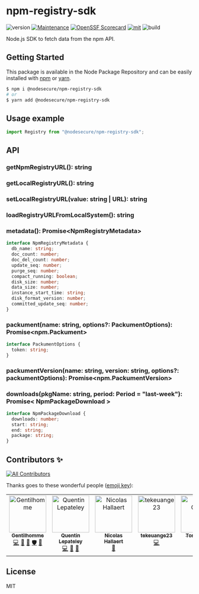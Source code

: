 # npm-registry-sdk

![version](https://img.shields.io/badge/dynamic/json.svg?style=for-the-badge&url=https://raw.githubusercontent.com/NodeSecure/npm-registry-sdk/master/package.json&query=$.version&label=Version)
[![Maintenance](https://img.shields.io/badge/Maintained%3F-yes-green.svg?style=for-the-badge)](https://github.com/NodeSecure/npm-registry-sdk/commit-activity)
[![OpenSSF
Scorecard](https://api.securityscorecards.dev/projects/github.com/NodeSecure/npm-registry-sdk/badge?style=for-the-badge)](https://api.securityscorecards.dev/projects/github.com/NodeSecure/npm-registry-sdk)
[![mit](https://img.shields.io/github/license/Naereen/StrapDown.js.svg?style=for-the-badge)](https://github.com/NodeSecure/npm-registry-sdk/blob/master/LICENSE)
![build](https://img.shields.io/github/actions/workflow/status/NodeSecure/npm-registry-sdk/node.js.yml?style=for-the-badge)

Node.js SDK to fetch data from the npm API.

## Getting Started

This package is available in the Node Package Repository and can be easily installed with [npm](https://docs.npmjs.com/getting-started/what-is-npm) or [yarn](https://yarnpkg.com).

```bash
$ npm i @nodesecure/npm-registry-sdk
# or
$ yarn add @nodesecure/npm-registry-sdk
```

## Usage example

```ts
import Registry from "@nodesecure/npm-registry-sdk";
```

## API

### getNpmRegistryURL(): string

### getLocalRegistryURL(): string

### setLocalRegistryURL(value: string | URL): string

### loadRegistryURLFromLocalSystem(): string

### metadata(): Promise\<NpmRegistryMetadata>

```ts
interface NpmRegistryMetadata {
  db_name: string;
  doc_count: number;
  doc_del_count: number;
  update_seq: number;
  purge_seq: number;
  compact_running: boolean;
  disk_size: number;
  data_size: number;
  instance_start_time: string;
  disk_format_version: number;
  committed_update_seq: number;
}
```

### packument(name: string, options?: PackumentOptions): Promise\<npm.Packument>

```ts
interface PackumentOptions {
  token: string;
}
```

### packumentVersion(name: string, version: string, options?: packumentOptions): Promise\<npm.PackumentVersion>

### downloads(pkgName: string, period: Period = "last-week"): Promise< NpmPackageDownload >

```ts
interface NpmPackageDownload {
  downloads: number;
  start: string;
  end: string;
  package: string;
}
```

## Contributors ✨

<!-- ALL-CONTRIBUTORS-BADGE:START - Do not remove or modify this section -->
[![All Contributors](https://img.shields.io/badge/all_contributors-6-orange.svg?style=flat-square)](#contributors-)
<!-- ALL-CONTRIBUTORS-BADGE:END -->

Thanks goes to these wonderful people ([emoji key](https://allcontributors.org/docs/en/emoji-key)):

<!-- ALL-CONTRIBUTORS-LIST:START - Do not remove or modify this section -->
<!-- prettier-ignore-start -->
<!-- markdownlint-disable -->
<table>
  <tbody>
    <tr>
      <td align="center" valign="top" width="14.28%"><a href="https://www.linkedin.com/in/thomas-gentilhomme/"><img src="https://avatars.githubusercontent.com/u/4438263?v=4?s=100" width="100px;" alt="Gentilhomme"/><br /><sub><b>Gentilhomme</b></sub></a><br /><a href="https://github.com/NodeSecure/npm-registry-sdk/commits?author=fraxken" title="Code">💻</a> <a href="https://github.com/NodeSecure/npm-registry-sdk/commits?author=fraxken" title="Documentation">📖</a> <a href="https://github.com/NodeSecure/npm-registry-sdk/pulls?q=is%3Apr+reviewed-by%3Afraxken" title="Reviewed Pull Requests">👀</a> <a href="#security-fraxken" title="Security">🛡️</a> <a href="https://github.com/NodeSecure/npm-registry-sdk/issues?q=author%3Afraxken" title="Bug reports">🐛</a></td>
      <td align="center" valign="top" width="14.28%"><a href="https://github.com/QuentinLpy"><img src="https://avatars.githubusercontent.com/u/31780359?v=4?s=100" width="100px;" alt="Quentin Lepateley"/><br /><sub><b>Quentin Lepateley</b></sub></a><br /><a href="https://github.com/NodeSecure/npm-registry-sdk/commits?author=QuentinLpy" title="Code">💻</a> <a href="https://github.com/NodeSecure/npm-registry-sdk/commits?author=QuentinLpy" title="Documentation">📖</a> <a href="https://github.com/NodeSecure/npm-registry-sdk/pulls?q=is%3Apr+reviewed-by%3AQuentinLpy" title="Reviewed Pull Requests">👀</a></td>
      <td align="center" valign="top" width="14.28%"><a href="https://github.com/Rossb0b"><img src="https://avatars.githubusercontent.com/u/39910164?v=4?s=100" width="100px;" alt="Nicolas Hallaert"/><br /><sub><b>Nicolas Hallaert</b></sub></a><br /><a href="https://github.com/NodeSecure/npm-registry-sdk/commits?author=Rossb0b" title="Documentation">📖</a></td>
      <td align="center" valign="top" width="14.28%"><a href="https://github.com/tekeuange23"><img src="https://avatars.githubusercontent.com/u/35274201?v=4?s=100" width="100px;" alt="tekeuange23"/><br /><sub><b>tekeuange23</b></sub></a><br /><a href="https://github.com/NodeSecure/npm-registry-sdk/commits?author=tekeuange23" title="Code">💻</a></td>
      <td align="center" valign="top" width="14.28%"><a href="http://tonygo.dev"><img src="https://avatars.githubusercontent.com/u/22824417?v=4?s=100" width="100px;" alt="Tony Gorez"/><br /><sub><b>Tony Gorez</b></sub></a><br /><a href="https://github.com/NodeSecure/npm-registry-sdk/commits?author=tony-go" title="Code">💻</a></td>
      <td align="center" valign="top" width="14.28%"><a href="https://hirok.io"><img src="https://avatars.githubusercontent.com/u/1075694?v=4?s=100" width="100px;" alt="hiroki osame"/><br /><sub><b>hiroki osame</b></sub></a><br /><a href="https://github.com/NodeSecure/npm-registry-sdk/commits?author=privatenumber" title="Code">💻</a></td>
    </tr>
  </tbody>
</table>

<!-- markdownlint-restore -->
<!-- prettier-ignore-end -->

<!-- ALL-CONTRIBUTORS-LIST:END -->

## License

MIT
